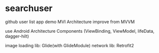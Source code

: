 # searchuser
github user list app demo
MVI Architecture improve from MVVM 

use Android Architecture Components 
(ViewBinding, ViewModel, lifeData, dagger-hilt)

image loading lib: Glide(with GlideModule)
network lib: Retrofit2


